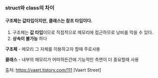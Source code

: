 ### struct와 class의 차이



#### 구조체는 값타입이지만, 클래스는 참조 타입이다.



1. 구조체는 **값 타입**이므로 직접적으로 메모리에 접근하므로 낭비를 막을 수 있다.
2. **상속이 불가능** 하다



**구조체** -  메모리 그 자체를 이용하고자 할때 주로사용

**클래스** -  내부의 메모리가 어떠하든간에 기능적인 측면이 더 중요할때 사용



출처: https://vaert.tistory.com/111 [Vaert Street]

